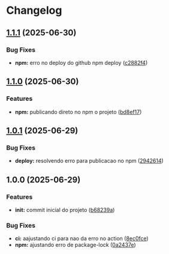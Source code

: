 # Changelog

## [1.1.1](https://github.com/arapucajs/prettier/compare/v1.1.0...v1.1.1) (2025-06-30)


### Bug Fixes

* **npm:** erro no deploy do github npm deploy ([c2882f4](https://github.com/arapucajs/prettier/commit/c2882f41b3ab3ee45f3afe83f59132780b40ce62))

## [1.1.0](https://github.com/arapucajs/prettier/compare/v1.0.1...v1.1.0) (2025-06-30)


### Features

* **npm:** publicando direto no npm o projeto ([bd8ef17](https://github.com/arapucajs/prettier/commit/bd8ef1734d2b41bc9ee2d72d370d50a08e515eb3))

## [1.0.1](https://github.com/arapucajs/prettier/compare/v1.0.0...v1.0.1) (2025-06-29)


### Bug Fixes

* **deploy:** resolvendo erro para publicacao no npm ([2942614](https://github.com/arapucajs/prettier/commit/2942614c34e7f25c20bd12f33bcaeb0f8c119aa1))

## 1.0.0 (2025-06-29)


### Features

* **init:** commit inicial do projeto ([b68239a](https://github.com/arapucajs/prettier/commit/b68239a1f8c32ccd0c1d8695927cc689d3193379))


### Bug Fixes

* **ci:** aajustando ci para nao da erro no action ([8ec0fce](https://github.com/arapucajs/prettier/commit/8ec0fce30565d544df211ee22465041583de13e0))
* **npm:** ajustando erro de package-lock ([0a2437e](https://github.com/arapucajs/prettier/commit/0a2437e86d9e658ca493b0598f37f21530c92881))
